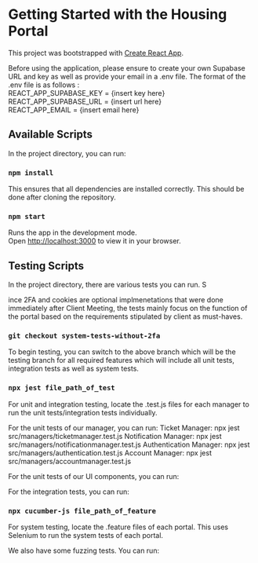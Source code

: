 # Getting Started with the Housing Portal
This project was bootstrapped with [Create React App](https://github.com/facebook/create-react-app).

Before using the application, please ensure to create your own Supabase URL and key as well as provide your email in a .env file. The format of the .env file is as follows :\
REACT_APP_SUPABASE_KEY = {insert key here}\
REACT_APP_SUPABASE_URL = {insert url here}\
REACT_APP_EMAIL = {insert email here}

## Available Scripts

In the project directory, you can run:

### `npm install`

This ensures that all dependencies are installed correctly. This should be done after cloning the repository.

### `npm start`

Runs the app in the development mode.\
Open [http://localhost:3000](http://localhost:3000) to view it in your browser.

## Testing Scripts

In the project directory, there are various tests you can run. S

ince 2FA and cookies are optional implmenetations that were done immediately after Client Meeting, the tests mainly focus on the function of the portal based on the requirements stipulated by client as must-haves. 

### `git checkout system-tests-without-2fa`
To begin testing, you can switch to the above branch which will be the testing branch for all required features which will include all unit tests, integration tests as well as system tests.

### `npx jest file_path_of_test`
For unit and integration testing, locate the .test.js files for each manager to run the unit tests/integration tests individually. 

For the unit tests of our manager, you can run:
Ticket Manager: npx jest src/managers/ticketmanager.test.js
Notification Manager: npx jest src/managers/notificationmanager.test.js
Authentication Manager: npx jest src/managers/authentication.test.js
Account Manager: npx jest src/managers/accountmanager.test.js

For the unit tests of our UI components, you can run:

For the integration tests, you can run:

### `npx cucumber-js file_path_of_feature`
For system testing, locate the .feature files of each portal. This uses Selenium to run the system tests of each portal.

We also have some fuzzing tests. 
You can run:

